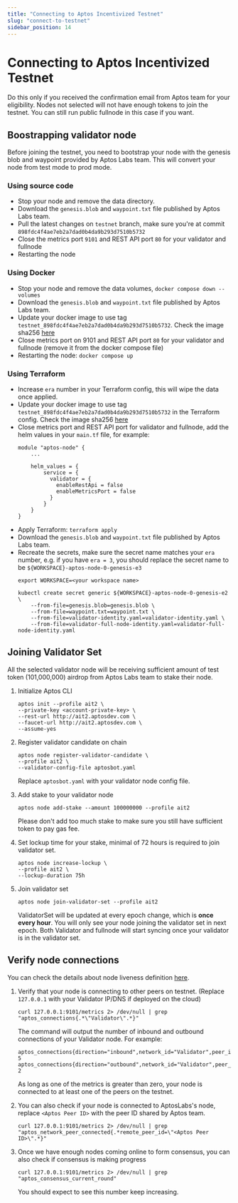 ```yaml
---
title: "Connecting to Aptos Incentivized Testnet"
slug: "connect-to-testnet"
sidebar_position: 14
---
```


# Connecting to Aptos Incentivized Testnet

Do this only if you received the confirmation email from Aptos team for your eligibility. Nodes not selected will not have enough tokens to join the testnet. You can still run public fullnode in this case if you want.

## Boostrapping validator node

Before joining the testnet, you need to bootstrap your node with the genesis blob and waypoint provided by Aptos Labs team. This will convert your node from test mode to prod mode.

### Using source code

- Stop your node and remove the data directory.
- Download the `genesis.blob` and `waypoint.txt` file published by Aptos Labs team.
- Pull the latest changes on `testnet` branch, make sure you're at commit `898fdc4f4ae7eb2a7dad0b4da9b293d7510b5732`
- Close the metrics port `9101` and REST API port `80` for your validator and fullnode
- Restarting the node

### Using Docker

- Stop your node and remove the data volumes, `docker compose down --volumes`
- Download the `genesis.blob` and `waypoint.txt` file published by Aptos Labs team.
- Update your docker image to use tag `testnet_898fdc4f4ae7eb2a7dad0b4da9b293d7510b5732`. Check the image sha256 [here](https://hub.docker.com/layers/validator/aptoslabs/validator/testnet_898fdc4f4ae7eb2a7dad0b4da9b293d7510b5732/images/sha256-4d41177e917f3f5d5d8ec77dea343160cdcdfdb79ada8e7ac5b7b5151ff9bd53?context=explore)
- Close metrics port on 9101 and REST API port `80` for your validator and fullnode (remove it from the docker compose file)
- Restarting the node: `docker compose up`

### Using Terraform

- Increase `era` number in your Terraform config, this will wipe the data once applied.
- Update your docker image to use tag `testnet_898fdc4f4ae7eb2a7dad0b4da9b293d7510b5732` in the Terraform config. Check the image sha256 [here](https://hub.docker.com/layers/validator/aptoslabs/validator/testnet_898fdc4f4ae7eb2a7dad0b4da9b293d7510b5732/images/sha256-4d41177e917f3f5d5d8ec77dea343160cdcdfdb79ada8e7ac5b7b5151ff9bd53?context=explore)
- Close metrics port and REST API port for validator and fullnode, add the helm values in your `main.tf` file, for example:
    ```
    module "aptos-node" {
        ...

        helm_values = {
            service = {
              validator = {
                enableRestApi = false
                enableMetricsPort = false
              }
            }
        }
    }

    ```
- Apply Terraform: `terraform apply`
- Download the `genesis.blob` and `waypoint.txt` file published by Aptos Labs team.
- Recreate the secrets, make sure the secret name matches your `era` number, e.g. if you have `era = 3`, you should replace the secret name to be `${WORKSPACE}-aptos-node-0-genesis-e3`
    ```
    export WORKSPACE=<your workspace name>

    kubectl create secret generic ${WORKSPACE}-aptos-node-0-genesis-e2 \
        --from-file=genesis.blob=genesis.blob \
        --from-file=waypoint.txt=waypoint.txt \
        --from-file=validator-identity.yaml=validator-identity.yaml \
        --from-file=validator-full-node-identity.yaml=validator-full-node-identity.yaml
    ```

## Joining Validator Set

All the selected validator node will be receiving sufficient amount of test token (101,000,000) airdrop from Aptos Labs team to stake their node.

1. Initialize Aptos CLI

    ```
    aptos init --profile ait2 \
    --private-key <account-private-key> \
    --rest-url http://ait2.aptosdev.com \
    --faucet-url http://ait2.aptosdev.com \
    --assume-yes
    ```

2. Register validator candidate on chain

    ```
    aptos node register-validator-candidate \
    --profile ait2 \
    --validator-config-file aptosbot.yaml
    ```

    Replace `aptosbot.yaml` with your validator node config file.

3. Add stake to your validator node

    ```
    aptos node add-stake --amount 100000000 --profile ait2
    ```

    Please don't add too much stake to make sure you still have sufficient token to pay gas fee.

4. Set lockup time for your stake, minimal of 72 hours is required to join validator set.

    ```
    aptos node increase-lockup \
    --profile ait2 \
    --lockup-duration 75h
    ```

5. Join validator set

    ```
    aptos node join-validator-set --profile ait2
    ```

    ValidatorSet will be updated at every epoch change, which is **once every hour**. You will only see your node joining the validator set in next epoch. Both Validator and fullnode will start syncing once your validator is in the validator set.


## Verify node connections

You can check the details about node liveness definition [here](https://aptos.dev/reference/node-liveness-criteria/#verifying-the-liveness-of-your-node).

1. Verify that your node is connecting to other peers on testnet. (Replace `127.0.0.1` with your Validator IP/DNS if deployed on the cloud)

    ```
    curl 127.0.0.1:9101/metrics 2> /dev/null | grep "aptos_connections{.*\"Validator\".*}"
    ```

    The command will output the number of inbound and outbound connections of your Validator node. For example:

    ```
    aptos_connections{direction="inbound",network_id="Validator",peer_id="2a40eeab",role_type="validator"} 5
    aptos_connections{direction="outbound",network_id="Validator",peer_id="2a40eeab",role_type="validator"} 2
    ```

    As long as one of the metrics is greater than zero, your node is connected to at least one of the peers on the testnet.

2. You can also check if your node is connected to AptosLabs's node, replace `<Aptos Peer ID>` with the peer ID shared by Aptos team.

    ```
    curl 127.0.0.1:9101/metrics 2> /dev/null | grep "aptos_network_peer_connected{.*remote_peer_id=\"<Aptos Peer ID>\".*}"
    ```

3. Once we have enough nodes coming online to form consensus, you can also check if consensus is making progress

    ```
    curl 127.0.0.1:9101/metrics 2> /dev/null | grep "aptos_consensus_current_round"
    ```

    You should expect to see this number keep increasing.
